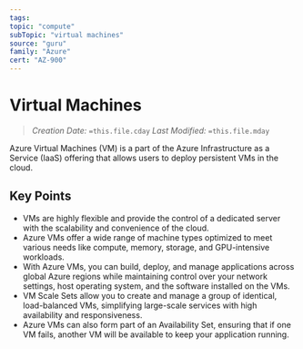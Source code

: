 ```yaml
---
tags:
topic: "compute"
subTopic: "virtual machines"
source: "guru"
family: "Azure"
cert: "AZ-900"
---
```

# Virtual Machines

> _Creation Date:_ `=this.file.cday` _Last Modified:_ `=this.file.mday`

Azure Virtual Machines (VM) is a part of the Azure Infrastructure as a Service (IaaS) offering that allows users to deploy persistent VMs in the cloud.

## Key Points

- VMs are highly flexible and provide the control of a dedicated server with the scalability and convenience of the cloud.
- Azure VMs offer a wide range of machine types optimized to meet various needs like compute, memory, storage, and GPU-intensive workloads.
- With Azure VMs, you can build, deploy, and manage applications across global Azure regions while maintaining control over your network settings, host operating system, and the software installed on the VMs.
- VM Scale Sets allow you to create and manage a group of identical, load-balanced VMs, simplifying large-scale services with high availability and responsiveness.
- Azure VMs can also form part of an Availability Set, ensuring that if one VM fails, another VM will be available to keep your application running.